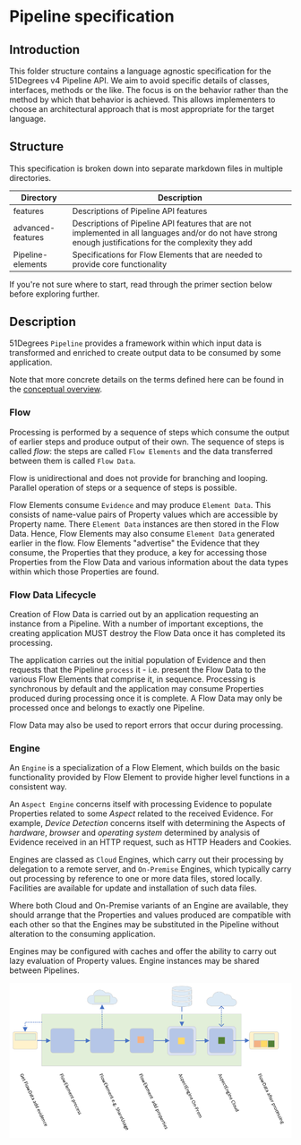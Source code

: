 # Pipeline specification

## Introduction

This folder structure contains a language agnostic specification for the 51Degrees
v4 Pipeline API.
We aim to avoid specific details of classes, interfaces, methods or the like. The
focus is on the behavior rather than the method by which that behavior is achieved.
This allows implementers to choose an architectural approach that is most appropriate
for the target language.

## Structure

This specification is broken down into separate markdown files in multiple directories.

| Directory | Description |
|---|---|
| features | Descriptions of Pipeline API features |
| advanced-features | Descriptions of Pipeline API features that are not implemented in all languages and/or do not have strong enough justifications for the complexity they add |
| Pipeline-elements | Specifications for Flow Elements that are needed to provide core functionality  |

If you're not sure where to start, read through the primer section below before
exploring further.

## Description

51Degrees `Pipeline` provides a framework within which input data is transformed
and enriched to create output data to be consumed by some application.

Note that more concrete details on the terms defined here can be found in the
[conceptual overview](conceptual-overview.md).

### Flow

Processing is performed by a sequence of steps which consume the
output of earlier steps and produce output of their own. The sequence of
steps is called *flow*: the steps are called `Flow Elements` and the data
transferred between them is called `Flow Data`.

Flow is unidirectional and does not provide for branching and looping. Parallel
operation of steps or a sequence of steps is possible.

Flow Elements consume `Evidence` and may produce `Element Data`. This consists
of name-value pairs of Property values which are accessible by Property name.
There `Element Data` instances are then stored in the Flow Data. Hence, Flow
Elements may also consume `Element Data` generated earlier in the flow.
Flow Elements "advertise" the Evidence that they consume, the Properties that
they produce, a key for accessing those Properties from the Flow Data and various
information about the data types within which those Properties are found.

### Flow Data Lifecycle

Creation of Flow Data is carried out by an application requesting an instance
from a Pipeline. With a number of important exceptions, the creating
application MUST destroy the Flow Data once it has completed its processing.

The application carries out the initial population of Evidence
and then requests that the Pipeline `process` it - i.e. present the Flow Data
to the various Flow Elements that comprise it, in sequence. Processing is
synchronous by default and the application may consume Properties produced
during processing once it is complete. A Flow Data may only be processed
once and belongs to exactly one Pipeline.

Flow Data may also be used to report errors that occur during processing.

### Engine

An `Engine` is a specialization of a Flow Element, which builds on the basic
functionality provided by Flow Element to provide higher level functions
in a consistent way.

An `Aspect Engine` concerns itself with processing Evidence to populate
Properties related to some *Aspect* related to the received Evidence. For example,
*Device Detection* concerns itself with determining the Aspects of *hardware*,
*browser* and *operating system* determined by analysis of Evidence received
in an HTTP request, such as HTTP Headers and Cookies.

Engines are classed as `Cloud` Engines, which carry out their processing
by delegation to a remote server, and `On-Premise` Engines, which typically
carry out processing by reference to one or more data files, stored locally.
Facilities are available for update and installation of such data files.

Where both Cloud and On-Premise variants of an Engine are available, they should
arrange that the Properties and values produced are compatible with each other
so that the Engines may be substituted in the Pipeline without alteration to
the consuming application.

Engines may be configured with caches and offer the ability to carry out lazy
evaluation of Property values. Engine instances may be shared between Pipelines.

![Illustration of Pipeline Flow](images/PipelineFlow.png)
